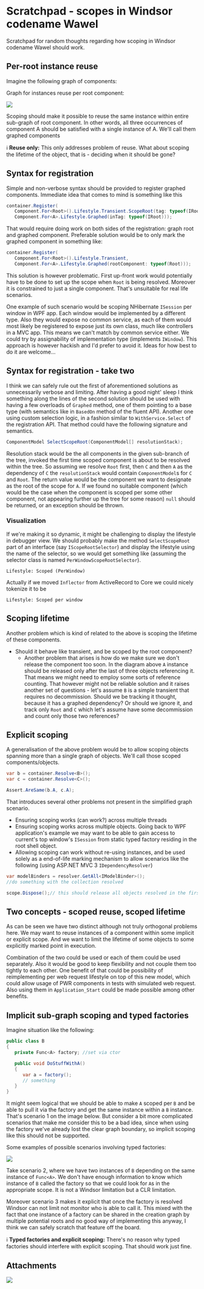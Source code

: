 # Scratchpad - scopes in Windsor codename Wawel

Scratchpad for random thoughts regarding how scoping in Windsor codename Wawel should work.

## Per-root instance reuse

Imagine the following graph of components:

Graph for instances reuse per root component:

![](images/scratchpad-reuse-scoping.png)

Scoping should make it possible to reuse the same instance within entire sub-graph of root component. In other words, all three occurrences of component A should be satisfied with a single instance of A. We'll call them graphed components

:information_source: **Reuse only:** This only addresses problem of reuse. What about scoping the lifetime of the object, that is - deciding when it should be gone?

## Syntax for registration

Simple and non-verbose syntax should be provided to register graphed components. Immediate idea that comes to mind is something like this

```csharp
container.Register(
   Component.For<Root>().Lifestyle.Transient.ScopeRoot(tag: typeof(IRoot)),
   Component.For<A>.Lifestyle.Graphed(inTag: typeof(IRoot)));
```

That would require doing work on both sides of the registration: graph root and graphed component. Preferable solution would be to only mark the graphed component in something like:

```csharp
container.Register(
   Component.For<Root>().Lifestyle.Transient,
   Component.For<A>.Lifestyle.Graphed(rootComponent: typeof(Root)));
```

This solution is however problematic. First up-front work would potentially have to be done to set up the scope when `Root` is being resolved. Moreover it is constrained to just a single component. That's unsuitable for real life scenarios.

One example of such scenario would be scoping NHibernate `ISession` per window in WPF app. Each window would be implemented by a different type. Also they would expose no common service, as each of them would most likely be registered to expose just its own class, much like controllers in a MVC app. This means we can't match by common service either. We could try by assignability of implementation type (implements `IWindow`). This approach is however hackish and I'd prefer to avoid it. Ideas for how best to do it are welcome...

## Syntax for registration - take two

I think we can safely rule out the first of aforementioned solutions as unnecessarily verbose and limiting. After having a good night' sleep I think something along the lines of the second solution should be used with having a few overloads of `Graphed` method, one of them pointing to a base type (with semantics like in `BasedOn` method of the fluent API). Another one using custom selection logic, in a fashion similar to `WithService.Select` of the registration API. That method could have the following signature and semantics.

```csharp
ComponentModel SelectScopeRoot(ComponentModel[] resolutionStack);
```

Resolution stack would be the all components in the given sub-branch of the tree, invoked the first time scoped component is about to be resolved within the tree. So assuming we resolve `Root` first, then `C` and then `A` as the dependency of `C` the `resolutionStack` would contain `ComponentModel`s for `C` and `Root`. The return value would be the component we want to designate as the root of the scope for `A`. If we found no suitable component (which would be the case when the component is scoped per some other component, not appearing further up the tree for some reason) `null` should be returned, or an exception should be thrown.

### Visualization

If we're making it so dynamic, it might be challenging to display the lifestyle in debugger view. We should probably make the method `SelectScopeRoot` part of an interface (say `IScopeRootSelector`) and display the lifestyle using the name of the selector, so we would get something like (assuming the selector class is named `PerWindowScopeRootSelector`).

```
Lifestyle: Scoped (PerWindow)
```

Actually if we moved `Inflector` from ActiveRecord to Core we could nicely tokenize it to be

```
Lifestyle: Scoped per window
```

## Scoping lifetime

Another problem which is kind of related to the above is scoping the lifetime of these components.

* Should it behave like transient, and be scoped by the root component?
  * Another problem that arises is how do we make sure we don't release the component too soon. In the diagram above `A` instance should be released only after the last of three objects referencing it. That means we might need to employ some sorts of reference counting. That however might not be reliable solution and it raises another set of questions - let's assume `B` is a simple transient that requires no decommission. Should we be tracking it thought, because it has a graphed dependency? Or should we ignore it, and track only `Root` and `C` which let's assume have some decommission and count only those two references?

## Explicit scoping

A generalisation of the above problem would be to allow scoping objects spanning more than a single graph of objects. We'll call those scoped components/objects.

```csharp
var b = container.Resolve<B>();
var c = container.Resolve<C>();

Assert.AreSame(b.A, c.A);
```

That introduces several other problems not present in the simplified graph scenario.

* Ensuring scoping works (can work?) across multiple threads
* Ensuring scoping works across multiple objects. Going back to WPF application's example we may want to be able to gain access to current's top window's `ISession` from static typed factory residing in the root shell object.
* Allowing scoping can work without re-using instances, and be used solely as a end-of-life marking mechanism to allow scenarios like the following (using ASP.NET MVC 3 `IDependencyResolver`)

```csharp
var modelBinders = resolver.GetAll<IModelBinder>();
//do something with the collection resolved

scope.Dispose();// this should release all objects resolved in the first line
```

## Two concepts - scoped reuse, scoped lifetime

As can be seen we have two distinct although not truly orthogonal problems here. We may want to reuse instances of a component within some implicit or explicit scope. And we want to limit the lifetime of some objects to some explicitly marked point in execution.

Combination of the two could be used or each of them could be used separately. Also it would be good to keep flexibility and not couple them too tightly to each other. One benefit of that could be possibility of reimplementing per web request lifestyle on top of this new model, which could allow usage of PWR components in tests with simulated web request. Also using them in `Application_Start` could be made possible among other benefits.

## Implicit sub-graph scoping and typed factories

Imagine situation like the following:

```csharp
public class B
{
   private Func<A> factory; //set via ctor

   public void DoStuffWithA()
   {
      var a = factory();
      // something
   }
}
```

It might seem logical that we should be able to make `A` scoped per `B` and be able to pull it via the factory and get the same instance within a `B` instance. That's scenario 1 on the image below. But consider a bit more complicated scenarios that make me consider this to be a bad idea, since when using the factory we've already lost the clear graph boundary, so implicit scoping like this should not be supported.

Some examples of possible scenarios involving typed factories:

![](images/scratchpad-scope-typed-factories.png)

Take scenario 2, where we have two instances of `B` depending on the same instance of `Func<A>`. We don't have enough information to know which instance of `B` called the factory so that we could look for `A`s in the appropriate scope. It is not a Windsor limitation but a CLR limitation.

Moreover scenario 3 makes it explicit that once the factory is resolved Windsor can not limit not monitor who is able to call it. This mixed with the fact that one instance of a factory can be shared in the creation graph by multiple potential roots and no good way of implementing this anyway, I think we can safely scratch that feature off the board.

:information_source: **Typed factories and explicit scoping:** There's no reason why typed factories should interfere with explicit scoping. That should work just fine.

## Attachments

![](images/scratchpad-imag0165.jpg)